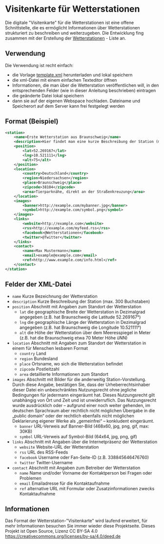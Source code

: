 # Visitenkarte für Wetterstationen
Die digitale "Visitenkarte" für die Wetterstationen ist eine offene Schnittstelle, die es ermöglicht Informationen über Wetterstationen strukturiert zu beschreiben und weiterzugeben. Die Entwicklung fing zusammen mit der Erstellung der [Wetterstationen](http://wetterstationen.biz) - Liste an.

## Verwendung
Die Verwendung ist recht einfach:

- die Vorlage [template.xml](https://raw.githubusercontent.com/wetterstation/metadata/master/template.xml) herunterladen und lokal speichern
- die xml-Datei mit einem einfachen Texteditor öffnen
- Informationen, die man über die Wetterstation veröffentlichen will, in den entsprechenden Felder (wie in dieser Anleitung beschrieben) eintragen
- die geänderte Datei lokal speichern
- dann sie auf der eigenen Webspace hochladen. Dateiname und Speicherort auf dem Server kann frei festgelegt werden


## Format (Beispiel)
```xml
<station>
    <name>Erste Wetterstation aus Braunschweig</name>
    <description>Hier findet man eine kurze Beschreibung der Station (max. 300 Buchstaben)</description>
    <position>
        <lat>52.269167</lat>
        <lng>10.521111</lng>
        <alt>75</alt>
    </position>
    <location>
        <country>Deutschland</country>
        <region>Niedersachsen</region>
        <place>Braunschweig</place>
        <zipcode>38104</zipcode>
        <area>Tierparknähe, direkt an der Straßenkreuzung</area>
    </location>
    <images>
        <banner>http://example.com/mybanner.jpg</banner>
        <symbol>http://example.com/symbol.png</symbol>
    </images>
    <links>
        <website>http://example.com</website>
        <rss>http://example.com/myfeed.rss</rss>
        <facebook>@Wetterstationen</facebook>
        <twitter>@Twitter</twitter>
    </links>
    <contact>
        <name>Max Mustermann</name>
        <email>example@example.com</email>
        <ref>http://www.example.com/info.html</ref>
    </contact>
</station>
```


## Felder der XML-Datei
* `name` Kurze Bezeichnung der Wetterstation
* `description` Kurze Beschreibung der Station (max. 300 Buchstaben)
* `position` Abschnitt mit Angaben zum Standort der Wetterstation
    * `lat` die geographische Breite der Wetterstation in Dezimalgrad angegeben (z.B. hat Braunschweig die Latitude 52.269167°)
    * `lng` die geographische Länge der Wetterstation in Dezimalgrad angegeben (z.B. hat Braunschweig die Longitude 10.521111°)
    * `alt` die Höhe der Wetterstation über dem Meeresspiegel in Meter (z.B. hat die Braunschweig etwa 70 Meter Höhe üNN)
* `location` Abschnitt mit Angaben zum Standort der Wetterstation in einem für Menschen lesbaren Format
    * `country` Land
    * `region` Bundesland
    * `place` Ortsname, wo sich die Wetterstation befindet
    * `zipcode` Postleitzahl
    * `area` detaillierte Informationen zum Standort
* `images` Abschnitt mit Bilder für die an­der­wei­tig Station-Vorstellung. Durch diese Angabe, bestätigen Sie, dass der Urheberrechtsinhaber dieser Datei ein unbeschränktes Nutzungsrecht ohne jegliche Bedingungen für jedermann eingeräumt hat. Dieses Nutzungsrecht gilt unabhängig von Ort und Zeit und ist unwiderruflich. Das Nutzungsrecht wurde ausdrücklich oder – aufgrund einer noch weiter gehenden, im deutschen Sprachraum aber rechtlich nicht möglichen Übergabe in die „public domain“ oder der rechtlich ebenfalls nicht möglichen Deklarierung eigener Werke als „gemeinfrei“ – konkludent eingeräumt.
    * `banner` URL-Verweis auf Banner-Bild (468x60, jpg, png, gif, max: 30KB)
    * `symbol` URL-Verweis auf Symbol-Bild (64x64, jpg, png, gif)
* `links` Abschnitt mit Angaben über die Internetpräsenz der Wetterstation
    * `website` Website-URL der Wetterstation
    * `rss` URL des RSS-Feeds
    * `facebook` Username oder Fan-Seite-ID (z.B. 338845646476760)
    * `twitter` Twitter-Username
* `contact` Abschnitt mit Angaben zum Betreiber der Wetterstation
    * `name` Name und/oder Vorname der Kontaktperson bei Fragen oder Problemen
    * `email` Emailadresse für die Kontaktaufnahme
    * `ref` alternative URL mit Formular oder Zusatzinformationen zwecks Kontaktaufnahme

## Informationen
Das Format der Wetterstation-"Visitenkarte" wird laufend erweitert, für mehr Informationen besuchen Sie immer wieder diese Projektseite. Dieses Projekt ist Open Source, Lizenz CC BY-SA 4.0 https://creativecommons.org/licenses/by-sa/4.0/deed.de

